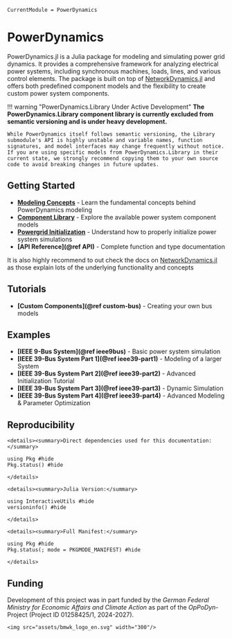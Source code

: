 ```@meta
CurrentModule = PowerDynamics
```

# PowerDynamics

PowerDynamics.jl is a Julia package for modeling and simulating power grid dynamics. It provides a comprehensive framework for analyzing electrical power systems, including synchronous machines, loads, lines, and various control elements. The package is built on top of [NetworkDynamics.jl](https://github.com/JuliaDynamics/NetworkDynamics.jl) and offers both predefined component models and the flexibility to create custom power system components.

!!! warning "PowerDynamics.Library Under Active Development"
    **The PowerDynamics.Library component library is currently excluded from semantic versioning and is under heavy development.**

    While PowerDynamics itself follows semantic versioning, the Library submodule's API is highly unstable and variable names, function signatures, and model interfaces may change frequently without notice. If you are using specific models from PowerDynamics.Library in their current state, we strongly recommend copying them to your own source code to avoid breaking changes in future updates.

## Getting Started

- **[Modeling Concepts](@ref)** - Learn the fundamental concepts behind PowerDynamics modeling
- **[Component Library](@ref)** - Explore the available power system component models
- **[Powergrid Initialization](@ref)** - Understand how to properly initialize power system simulations
- **[API Reference](@ref API)** - Complete function and type documentation

It is also highly recommend to out check the docs on
[NetworkDynamics.jl](https://github.com/JuliaDynamics/NetworkDynamics.jl)
as those explain lots of the underlying functionality and concepts

## Tutorials
- **[Custom Components](@ref custom-bus)** - Creating your own bus models

## Examples
- **[IEEE 9-Bus System](@ref ieee9bus)** - Basic power system simulation
- **[IEEE 39-Bus System Part 1](@ref ieee39-part1)** - Modeling of a larger System
- **[IEEE 39-Bus System Part 2](@ref ieee39-part2)** - Advanced Initialization Tutorial
- **[IEEE 39-Bus System Part 3](@ref ieee39-part3)** - Dynamic Simulation
- **[IEEE 39-Bus System Part 4](@ref ieee39-part4)** - Advanced Modeling & Parameter Optimization

## Reproducibility

```@raw html
<details><summary>Direct dependencies used for this documentation:</summary>
```

```@example
using Pkg #hide
Pkg.status() #hide
```

```@raw html
</details>
```

```@raw html
<details><summary>Julia Version:</summary>
```

```@example
using InteractiveUtils #hide
versioninfo() #hide
```

```@raw html
</details>
```

```@raw html
<details><summary>Full Manifest:</summary>
```

```@example
using Pkg #hide
Pkg.status(; mode = PKGMODE_MANIFEST) #hide
```

```@raw html
</details>
```

## Funding
Development of this project was in part funded by the *German Federal Ministry for Economic Affairs and Climate Action* as part of the *OpPoDyn*-Project (Project ID 01258425/1, 2024-2027).

```@raw html
<img src="assets/bmwk_logo_en.svg" width="300"/>
```
